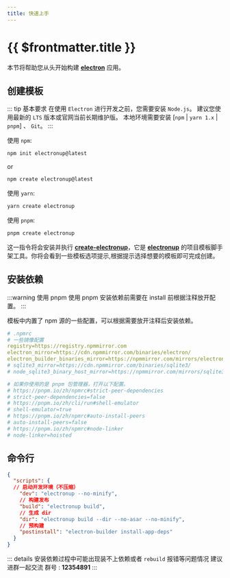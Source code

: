 ```yaml
---
title: 快速上手
---
```


# {{ $frontmatter.title }}

本节将帮助您从头开始构建 [**electron**](https://www.electronjs.org/zh/) 应用。

## 创建模板

::: tip  基本要求
在使用 `Electron` 进行开发之前，您需要安装 `Node.js`。 建议您使用最新的 `LTS` 版本或官网当前长期维护版。
本地环境需要安装 [`npm` | `yarn 1.x` | `pnpm`] 、 `Git`。
:::

使用 `npm`:

```bash
npm init electronup@latest
```

or

```bash
npm create electronup@latest
```

使用 `yarn`:

```bash
yarn create electronup
```

使用 `pnpm`:

```bash
pnpm create electronup
```


这一指令将会安装并执行 [**create-electronup**](https://github.com/QuiteerJs/create-electronup)，它是 [**electronup**](https://github.com/QuiteerJs/electronup) 的项目模板脚手架工具。你将会看到一些模板选项提示,根据提示选择想要的模板即可完成创建。


## 安装依赖

:::warning 使用 pnpm
使用 pnpm 安装依赖前需要在 install 前根据注释放开配置。
:::

模板中内置了 npm 源的一些配置，可以根据需要放开注释后安装依赖。

```yaml
# .npmrc
# 一些镜像配置
registry=https://registry.npmmirror.com
electron_mirror=https://cdn.npmmirror.com/binaries/electron/
electron_builder_binaries_mirror=https://npmmirror.com/mirrors/electron-builder-binaries/
# sqlite3_mirror=https://cdn.npmmirror.com/binaries/sqlite3/
# node_sqlite3_binary_host_mirror=https://npmmirror.com/mirrors/sqlite3/

# 如果你使用的是 pnpm 包管理器，打开以下配置。
# https://pnpm.io/zh/npmrc#strict-peer-dependencies
# strict-peer-dependencies=false
# https://pnpm.io/zh/cli/run#shell-emulator
# shell-emulator=true
# https://pnpm.io/zh/npmrc#auto-install-peers
# auto-install-peers=false
# https://pnpm.io/zh/npmrc#node-linker
# node-linker=hoisted
```

## 命令行

```json
{
  "scripts": {
  // 启动开发环境（不压缩）
    "dev": "electronup --no-minify",
    // 构建发布
    "build": "electronup build",
    // 生成 dir
    "dir": "electronup build --dir --no-asar --no-minify",
    // 预构建
    "postinstall": "electron-builder install-app-deps"
  }
}
```

::: details 安装依赖过程中可能出现装不上依赖或者 `rebuild` 报错等问题情况
建议进群一起交流 群号 : **12354891**
:::
